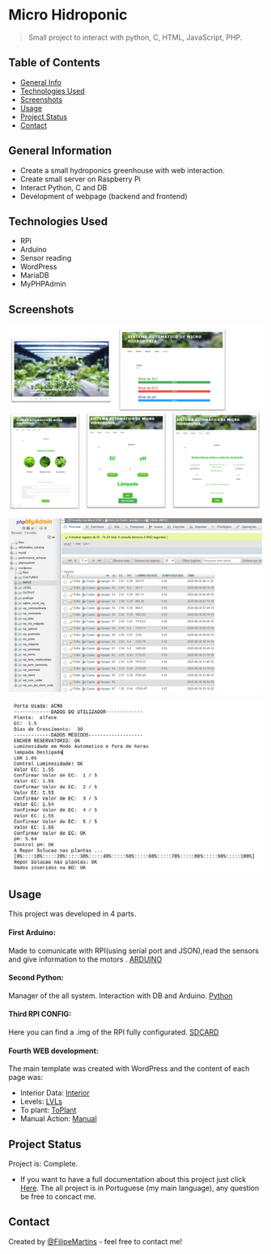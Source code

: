 # Micro Hidroponic
> Small project to interact with python, C, HTML, JavaScript, PHP.

## Table of Contents
* [General Info](#general-information)
* [Technologies Used](#technologies-used)
* [Screenshots](#screenshots)
* [Usage](#usage)
* [Project Status](#project-status)
* [Contact](#contact)
<!-- * [License](#license) -->


## General Information
- Create a small hydroponics greenhouse with web interaction.
- Create small server on Raspberry Pi
- Interact Python, C and DB
- Development of webpage (backend and frontend)

## Technologies Used
- RPi
- Arduino
- Sensor reading
- WordPress
- MariaDB
- MyPHPAdmin


## Screenshots

<div align="center">

![screenshot1](/img/Web.jpg)

![screenshot2](/img/DB.jpg)

![screenshot2](/img/shell.jpg)

</div>



## Usage
This project was developed in 4 parts.

#### First Arduino:
Made to comunicate with RPI(using serial port and JSON),read the sensors and give information to the motors .
[ARDUINO](Arduino_Final.ino)

#### Second Python:
Manager of the all system. Interaction with DB and Arduino.
[Python](Gestor_Final.py)

#### Third RPI CONFIG:
Here you can find a .img of the RPI fully configurated.
[SDCARD](https://mega.nz/file/ncNiWZaK#5-VcncEUgTIvyc-NAMCyw2_DDkAyKMtbaAidmuYLQ7M)

#### Fourth WEB development:
The main template was created with WordPress and the content of each page was:
 - Interior Data: [Interior](Dados_interior.html)
 - Levels: [LVLs](NIveis.html)
 - To plant: [ToPlant](Plantar.html)
 - Manual Action: [Manual](Manual.html)

## Project Status

Project is: Complete.
* If you want to have a full documentation about this project just click [Here](FilipeMartins_RelatorioFinal.pdf).
The all project is in Portuguese (my main language), any question be free to concact me.


## Contact
Created by [@FilipeMartins](https://www.linkedin.com/in/filipe-martins-541088b0/) - feel free to contact me!
